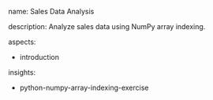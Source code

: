 name: Sales Data Analysis

description: Analyze sales data using NumPy array indexing.

aspects:
  - introduction

insights:
  - python-numpy-array-indexing-exercise
